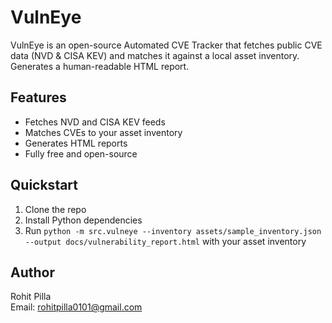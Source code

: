 # VulnEye

VulnEye is an open-source Automated CVE Tracker that fetches public CVE data (NVD & CISA KEV) and matches it against a local asset inventory. Generates a human-readable HTML report.

## Features
- Fetches NVD and CISA KEV feeds
- Matches CVEs to your asset inventory
- Generates HTML reports
- Fully free and open-source

## Quickstart
1. Clone the repo
2. Install Python dependencies
3. Run `python -m src.vulneye --inventory assets/sample_inventory.json --output docs/vulnerability_report.html` with your asset inventory


## Author
Rohit Pilla  
Email: rohitpilla0101@gmail.com   

